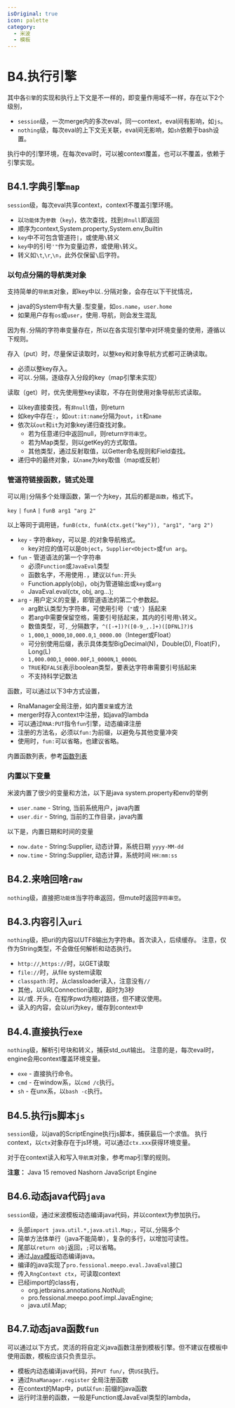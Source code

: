 ```yaml
---
isOriginal: true
icon: palette
category:
  - 米波
  - 模板
---
```


# B4.执行引擎

其中各`引擎`的实现和执行上下文是不一样的，即变量作用域不一样，存在以下2个级别，

* `session`级，一次merge内的多次eval，同一context，eval间有影响，如`js`。
* `nothing`级，每次eval的上下文无关联，eval间无影响，如`sh`依赖于bash设置。

执行中的引擎环境，在每次eval时，可以被context覆盖，也可以不覆盖，依赖于引擎实现。

## B4.1.字典引擎`map`

`session`级，每次eval共享context，context不覆盖引擎环境。

* 以`功能体`为`参数`（`key`)，依次查找，找到`非null`即返回
* 顺序为context,System.property,System.env,Builtin
* `key`中不可包含管道符`|`，或使用`\`转义
* `key`中的引号`'"`作为变量边界，或使用`\`转义。
* 转义如`\t`,`\r`,`\n`，此外仅保留`\`后字符。

### 以句点分隔的导航类对象

支持简单的`导航类`对象，即key中以`.`分隔对象，会存在以下干扰情况，

* java的System中有大量`.`型变量，如`os.name`，`user.home`
* 如果用户存有`os`或`user`，使用`.`导航，则会发生混乱

因为有`.`分隔的字符串变量存在，所以在各实现引擎中对环境变量的使用，遵循以下规则。

存入（put）时，尽量保证读取时，以整key和对象导航方式都可正确读取。

* 必须以整key存入。
* 可以`.`分隔，逐级存入分段的key（map引擎未实现）

读取（get）时，优先使用整key读取，不存在则使用对象导航形式读取。

* 以key直接查找，有`非null`值，则return
* 如key中存在`:`，如`out:it:name`分隔为`out`，`it`和`name`
* 依次以`out`和`it`为对象key递归查找对象。
  - 若为任意递归中返回null，则return`字符串空`。
  - 若为Map类型，则以getKey的方式取值。
  - 其他类型，通过反射取值，以Getter命名规则和Field查找。
* 递归中的最终对象，以`name`为key取值（map或反射）

### 管道符链接函数，链式处理

可以用`|`分隔多个处理函数，第一个为key，其后的都是`函数`，格式下。

`key` `|` `funA` `|` `funB arg1 "arg 2"`

以上等同于调用链，`funB(ctx, funA(ctx.get("key")), "arg1", "arg 2")`

* `key` - 字符串key，可以是`.`的对象导航格式。
  - key对应的值可以是`Object`，`Supplier<Object>`或`fun arg`。
* `fun` - 管道语法的第一个字符串
  - 必须`Function`或`JavaEval`类型
  - 函数名字，不用使用`.`，建议以`fun:`开头
  - Function.apply(obj)，obj为管道输出或`key`或`arg`
  - JavaEval.eval(ctx, obj, arg...);
* `arg` - 用户定义的变量，即管道语法的第二个参数起。
  - arg默认类型为字符串，可使用引号（`"`或`'`）括起来
  - 若arg中需要保留空格，需要引号括起来，其内的引号用`\`转义。
  - 数值类型，可`,_`分隔数字，`^([-+])?([0-9_,.]+)([DFNL]?)$`
  - `1,000`,`1_0000`,`10,000.0`,`1_0000.00`（Integer或Float）
  - 可分别使用后缀，表示具体类型BigDecimal(N)，Double(D), Float(F)，Long(L)
  - `1,000.00D`,`1_0000.00F`,`1_0000N`,`1_0000L`
  - `TRUE`和`FALSE`表示boolean类型，要表达字符串需要引号括起来
  - 不支持科学记数法

函数，可以通过以下3中方式设置，

* RnaManager全局注册，如内置`变量`或方法
* merger时存入context中注册，如java的lambda
* 可以通过`RNA:PUT`指令`fun`引擎，动态编译注册
* 注册的方法名，必须以`fun:`为前缀，以避免与其他变量冲突
* 使用时，`fun:`可以省略，也建议省略。

内置函数列表，参考[函数列表](./b5.function.md)

### 内置以下变量

米波内置了很少的变量和方法，以下是java system.property和env的举例

* `user.name` - String, 当前系统用户，java内置
* `user.dir` - String, 当前的工作目录，java内置

以下是，内置日期和时间的变量

* `now.date` - String:Supplier, 动态计算，系统日期 `yyyy-MM-dd`
* `now.time` - String:Supplier, 动态计算，系统时间 `HH:mm:ss`

## B4.2.来啥回啥`raw`

`nothing`级，直接把`功能体`当字符串返回，但mute时返回`字符串空`。

## B4.3.内容引入`uri`

`nothing`级，把uri的内容以UTF8输出为字符串。首次读入，后续缓存。
注意，仅作为String类型，不会做任何解析和动态执行。

* `http://`,`https://`时，以GET读取
* `file://`时，从file system读取
* `classpath:`时，从classloader读入，注意没有`//`
* 其他，以URLConnection读取，超时为3秒
* 以`/`或`.`开头，在程序pwd为相对路径，但不建议使用。
* 读入的内容，会以uri为key，缓存到context中

## B4.4.直接执行`exe`

`nothing`级，解析引号块和转义，捕获std_out输出。
注意的是，每次eval时，engine会用context覆盖环境变量。

* `exe` - 直接执行命令。
* `cmd` - 在window系，以`cmd /c`执行。
* `sh` - 在unx系，以`bash -c`执行。

## B4.5.执行js脚本`js`

`session`级，以java的ScriptEngine执行js脚本，捕获最后一个求值。
执行context，以`ctx`对象存在于js环境，可以通过`ctx.xxx`获得环境变量。

对于在context读入和写入`导航类`对象，参考map引擎的规则。

**注意：** Java 15 removed Nashorn JavaScript Engine

## B4.6.动态java代码`java`

`session`级，通过米波模板动态编译java代码，并以context为参加执行。

* 头部`import java.util.*,java.util.Map;`，可以`,`分隔多个
* 简单方法体单行（java不能简单），复杂的多行，以增加可读性。
* 尾部以`return obj`返回，`;`可以省略。
* 通过[Java模板]动态编译java。
* 编译的java实现了`pro.fessional.meepo.eval.JavaEval`接口
* 传入`RngContext ctx`，可读取context
* 已经import的class有，
  - org.jetbrains.annotations.NotNull;
  - pro.fessional.meepo.poof.impl.JavaEngine;
  - java.util.Map;

## B4.7.动态java函数`fun`

可以通过以下方式，灵活的将自定义java函数注册到模板引擎。但不建议在模板中使用函数，模板应该只负责显示。

* 模板内动态编译java代码，并`PUT fun/`，供`USE`执行。
* 通过`RnaManager.register` 全局注册函数
* 在context的Map中，put以`fun:`前缀的java函数
* 运行时注册的函数，一般是Function或JavaEval类型的lambda，

[Java模板]: https://github.com/trydofor/pro.fessional.meepo/tree/master/meepo/src/main/resources/pro/fessional/meepo/poof/impl/java/JavaName.java
